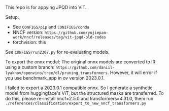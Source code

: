 This repo is for appying JPQD into ViT.

Setup:
 - See `CONFIGS/pip` and `CONIFIGS/conda`
 - NNCF version: `https://github.com/yujiepan-work/nncf/releases/tag/vit-jpqd-old-codes`
 - torchvision: this

See `CONFIGS/run2307.py` for re-evaluating models.

To export the onnx model:
The original onnx models are converted to IR using a custom branch: `https://github.com/daniil-lyakhov/openvino/tree/dl/pruning_transformers`. However, it will error if you use benchmark_app in ov version 2023.0.1.

I failed to export a 2023.0.1 compatible onnx. So I generate a synthetic model from huggingface's ViT, but the structured masks are transferred. To do this,
please re-install nncf=2.5.0 and transformers=4.31.0, them run `./references/classification/export_to_new_nncf_transformers.py`
